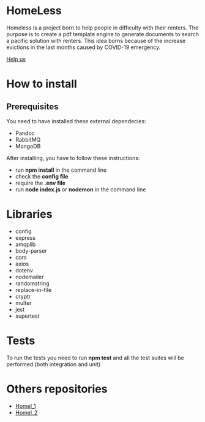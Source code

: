 # HomeLess
Homeless is a project born to help people in difficulty with their renters. The purpose is to create a pdf template engine to generate documents to search a pacific solution with renters. This idea borns because of the increase evictions in the last months caused by COVID-19 emergency.

[Help us](https://github.com/daniele3b/HomeLess/wiki)

# How to install

## Prerequisites
You need to have installed these external dependecies:
* Pandoc
* RabbitMQ
* MongoDB

After installing, you have to follow these instructions:
* run **npm install** in the command line
* check the **config file**
* require the **.env file**
* run **node index.js** or **nodemon** in the command line

# Libraries
* config
* express
* amqplib
* body-parser
* cors
* axios
* dotenv
* nodemailer
* randomstring
* replace-in-file
* cryptr
* multer
* jest
* supertest

# Tests
To run the tests you need to run **npm test** and all the test suites will be performed (both integration and unit)

# Others repositories

* [Homel_1](https://github.com/daniele3b/HomeL1)
* [Homel_2](https://github.com/daniele3b/HomeL2)


